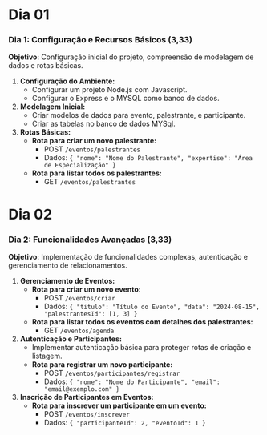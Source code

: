 # Dia 01

### **Dia 1: Configuração e Recursos Básicos (3,33)**

**Objetivo**: Configuração inicial do projeto, compreensão de modelagem de dados e rotas básicas.

1. **Configuração do Ambiente:**
    - Configurar um projeto Node.js com Javascript.
    - Configurar o Express e o MYSQL como banco de dados.
2. **Modelagem Inicial:**
    - Criar modelos de dados para evento, palestrante, e participante.
    - Criar as tabelas no banco de dados MYSql.
3. **Rotas Básicas:**
    - **Rota para criar um novo palestrante:**
        - POST `/eventos/palestrantes`
        - Dados: `{ "nome": "Nome do Palestrante", "expertise": "Área de Especialização" }`
    - **Rota para listar todos os palestrantes:**
        - GET `/eventos/palestrantes`



# Dia 02

### **Dia 2: Funcionalidades Avançadas (3,33)**

**Objetivo**: Implementação de funcionalidades complexas, autenticação e gerenciamento de relacionamentos.

1. **Gerenciamento de Eventos:**
    - **Rota para criar um novo evento:**
        - POST `/eventos/criar`
        - Dados: `{ "titulo": "Título do Evento", "data": "2024-08-15", "palestrantesId": [1, 3] }`
    - **Rota para listar todos os eventos com detalhes dos palestrantes:**
        - GET `/eventos/agenda`
2. **Autenticação e Participantes:**
    - Implementar autenticação básica para proteger rotas de criação e listagem.
    - **Rota para registrar um novo participante:**
        - POST `/eventos/participantes/registrar`
        - Dados: `{ "nome": "Nome do Participante", "email": "email@exemplo.com" }`
3. **Inscrição de Participantes em Eventos:**
    - **Rota para inscrever um participante em um evento:**
        - POST `/eventos/inscrever`
        - Dados: `{ "participanteId": 2, "eventoId": 1 }`